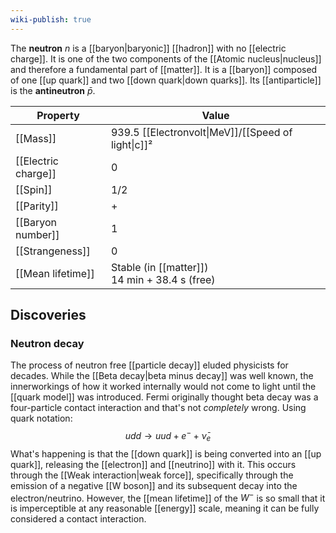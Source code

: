 ```yaml
---
wiki-publish: true
---
```

The **neutron** $n$ is a [[baryon|baryonic]] [[hadron]] with no [[electric charge]]. It is one of the two components of the [[Atomic nucleus|nucleus]] and therefore a fundamental part of [[matter]]. It is a [[baryon]] composed of one [[up quark]] and two [[down quark|down quarks]]. Its [[antiparticle]] is the **antineutron** $\bar{p}$.

| Property            | Value                                              |
| ------------------- | -------------------------------------------------- |
| [[Mass]]            | 939.5 [[Electronvolt\|MeV]]/[[Speed of light\|c]]² |
| [[Electric charge]] | 0                                                  |
| [[Spin]]            | 1/2                                                |
| [[Parity]]          | +                                                  |
| [[Baryon number]]   | 1                                                  |
| [[Strangeness]]     | 0                                                  |
| [[Mean lifetime]]   | Stable (in [[matter]])<br>14 min + 38.4 s (free)   |
## Discoveries
### Neutron decay
The process of neutron free [[particle decay]] eluded physicists for decades. While the [[Beta decay|beta minus decay]] was well known, the innerworkings of how it worked internally would not come to light until the [[quark model]] was introduced. Fermi originally thought beta decay was a four-particle contact interaction and that's not *completely* wrong. Using quark notation:
$$udd\to uud+e^{-}+\bar{\nu}_{e}$$
What's happening is that the [[down quark]] is being converted into an [[up quark]], releasing the [[electron]] and [[neutrino]] with it. This occurs through the [[Weak interaction|weak force]], specifically through the emission of a negative [[W boson]] and its subsequent decay into the electron/neutrino. However, the [[mean lifetime]] of the $W^{-}$ is so small that it is imperceptible at any reasonable [[energy]] scale, meaning it can be fully considered a contact interaction.